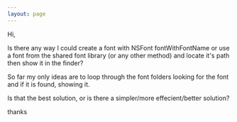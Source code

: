 ```yaml
---
layout: page
---
```


Hi,

Is there any way I could create a font with NSFont fontWithFontName or use a font from the shared font library (or any other method) and locate it's path then show it in the finder?

So far my only ideas are to loop through the font folders looking for the font and if it is found, showing it.

Is that the best solution, or is there a simpler/more effecient/better solution?

thanks
